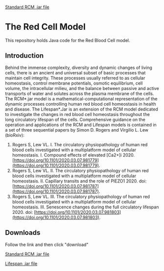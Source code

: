 [Standard RCM .jar file](https://github.com/sdrogers/redcellmodeljava/blob/62dce4cbd3f8ae212adf877b23afefddeec1f042/RedBloodCellModel/jars/Lifespan_ad769ef.jar)
# The Red Cell Model

This repository holds Java code for the Red Blood Cell model.


## Introduction

Behind the immense complexity, diversity and dynamic changes of living cells, there is an ancient and universal subset of basic processes that maintain cell integrity. These processes usually referred to as cellular homeostasis, control membrane potentials, osmotic equilibrium, cell volume, the intracellular milieu, and the balance between passive and active transports of water and solutes across the plasma membrane of the cells. The RCM*.jar model is a mathematical-computational representation of the dynamic processes controlling human red blood cell homeostasis in health and disease.  The Lifespan*.Jar is an extension of the RCM model dedicated to investigate the changes in red blood cell homeostasis throughout the long circulatory lifespan of the cells. Comprehensive guidance on the operation and applications of the RCM and Lifespan models is contained in a set of three sequential papers by Simon D. Rogers and Virgilio L. Lew (bioRxiv): 
1.	Rogers S, Lew VL. I. The circulatory physiopathology of human red blood cells investigated with a multiplatform model of cellular homeostasis. I. Compound effects of elevated [Ca2+]i 2020. [https://doi.org/10.1101/2020.03.07.981779](https://doi.org/10.1101/2020.03.07.981779).
2.	Rogers S, Lew VL. II. The circulatory physiopathology of human red blood cells investigated with a multiplatform model of cellular homeostasis.  II. Capillary transits and the role of PIEZO1 2020. doi: [https://doi.org/10.1101/2020.03.07.981787](https://doi.org/10.1101/2020.03.07.981787).
3.	Rogers S, Lew VL. III.  The circulatory physiopathology of human red blood cells investigated with a multiplatform model of cellular homeostasis. III. Senescence changes during the full circulatory lifespan 2020. doi: [https://doi.org/10.1101/2020.03.07.981803](https://doi.org/10.1101/2020.03.07.981803).



## Downloads

Follow the link and then click "download"

[Standard RCM .jar file](https://github.com/sdrogers/redcellmodeljava/blob/d8ce7f4fb80460ca2adbb46e422ce764e49090c9/RedBloodCellModel/jars/RCM_6b7d664.jar)

[Lifespan .jar file](https://github.com/sdrogers/redcellmodeljava/blob/d8ce7f4fb80460ca2adbb46e422ce764e49090c9/RedBloodCellModel/jars/Lifespan_6b7d664.jar)
